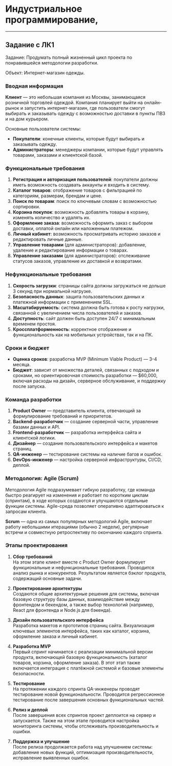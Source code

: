 # Индустриальное программирование, 


---
## Задание с ЛК1

Задание: Продумать полный жизненный цикл проекта по понравившейся методологии разработки.

Объект: Интернет-магазин одежды.

### Вводная информация
**Клиент** — это небольшая компания из Москвы, занимающаяся розничной торговлей одеждой. Компания планирует выйти на онлайн-рынок и запустить интернет-магазин, где пользователи смогут выбирать и заказывать одежду с возможностью доставки в пункты ПВЗ и на дом курьером.

Основные пользователи системы:
- **Покупатели**: конечные клиенты, которые будут выбирать и заказывать одежду.
- **Администраторы**: менеджеры компании, которые будут управлять товарами, заказами и клиентской базой.

### Функциональные требования
1. **Регистрация и авторизация пользователей**: покупатели должны иметь возможность создавать аккаунты и входить в систему.
2. **Каталог товаров**: отображение товаров с фильтрацией по категориям, размерам, брендам и цене.
3. **Поиск по товарам**: поиск по ключевым словам с возможностью сортировки.
4. **Корзина покупок**: возможность добавлять товары в корзину, изменять количество и удалять их.
5. **Оформление заказа**: возможность оформить заказ с выбором доставки, оплатой онлайн или наложенным платежом.
6. **Личный кабинет**: возможность просматривать историю заказов и редактировать личные данные.
7. **Управление товарами** (для администраторов): добавление, удаление и редактирование информации о товарах.
8. **Управление заказами** (для администраторов): отслеживание статусов заказов, управление их доставкой и возвратами.

### Нефункциональные требования
1. **Скорость загрузки**: страницы сайта должны загружаться не дольше 3 секунд при нормальной нагрузке.
2. **Безопасность данных**: защита пользовательских данных и платежной информации с применением SSL.
3. **Масштабируемость**: система должна быть готова к росту нагрузки, связанной с увеличением числа пользователей и заказов.
4. **Доступность**: сайт должен быть доступен 24/7 с минимальным временем простоя.
5. **Кроссплатформенность**: корректное отображение и функциональность как на мобильных устройствах, так и на ПК.

### Сроки и бюджет
- **Оценка сроков**: разработка MVP (Minimum Viable Product) — 3-4 месяца.
- **Бюджет**: зависит от множества деталей, связанных с подходом и сроками, но ориентировочная стоимость разработки — $60,000, включая расходы на дизайн, серверное обслуживание, и поддержку после запуска.

### Команда разработки
1. **Product Owner** — представитель клиента, отвечающий за формулирование требований и приоритетов.
2. **Backend-разработчик** — создание серверной части, управление базами данных и API.
3. **Frontend-разработчик** — разработка интерфейса сайта и клиентской логики.
4. **Дизайнер** — создание пользовательского интерфейса и макетов страниц.
5. **QA-инженер** — тестирование системы на наличие багов и ошибок.
6. **DevOps-инженер** — настройка серверной инфраструктуры, CI/CD, деплой.

### Методология: Agile (Scrum)
Методология Agile подразумевает гибкую разработку, где команда быстро реагирует на изменения и работает по коротким циклам (спринтам), в ходе которых создаются и улучшаются отдельные функции системы. Agile-среда позволяет оперативно адаптироваться к запросам клиента.

**Scrum** — одна из самых популярных методологий Agile, включает работу небольшими итерациями (обычно 2 недели), регулярные встречи и совместную ретроспективу по окончанию каждого спринта.

### Этапы проектирования

1. **Сбор требований**  
   На этом этапе клиент вместе с Product Owner формулирует функциональные и нефункциональные требования. Проводится анализ рынка и конкурентов. Результатом является бэклог продукта, содержащий основные задачи.

2. **Проектирование архитектуры**  
   Создаются общие архитектурные решения для системы, включая базовую структуру базы данных, взаимодействие между фронтендом и бекендом, а также выбор технологий (например, React для фронтенда и Node.js для бэкенда).

3. **Дизайн пользовательского интерфейса**  
   Разработка макетов и прототипов страниц сайта. Визуализация ключевых элементов интерфейса, таких как каталог, корзина, оформление заказа и личный кабинет.

4. **Разработка MVP**  
   Первый спринт начинается с реализации минимальной версии продукта, включающей базовую функциональность (каталог товаров, корзина, оформление заказа). В этот этап также включается интеграция с платёжной системой и базовые элементы безопасности.

5. **Тестирование**  
   На протяжении каждого спринта QA-инженеры проводят тестирование новой функциональности. Проводится регрессионное тестирование после завершения основных функциональных частей.

6. **Релиз и деплой**  
   После завершения всех спринтов проект деплоится на сервер и запускается. Также на этом этапе проводится настройка мониторинга системы, чтобы отслеживать производительность и ошибки.

7. **Поддержка и улучшение**  
   После релиза продолжается работа над улучшением системы: добавление новых функций, оптимизация производительности, исправление выявленных ошибок.
